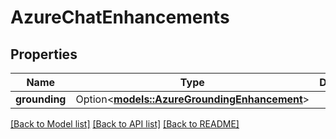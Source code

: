 # AzureChatEnhancements

## Properties

Name | Type | Description | Notes
------------ | ------------- | ------------- | -------------
**grounding** | Option<[**models::AzureGroundingEnhancement**](AzureGroundingEnhancement.md)> |  | [optional]

[[Back to Model list]](../README.md#documentation-for-models) [[Back to API list]](../README.md#documentation-for-api-endpoints) [[Back to README]](../README.md)


